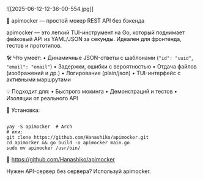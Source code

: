 
![[2025-06-12-12-36-00-554.jpg]]

📡 apimocker — простой мокер REST API без бэкенда

apimocker — это легкий TUI-инструмент на Go, который поднимает фейковый API из YAML/JSON за секунды. Идеален для фронтенда, тестов и прототипов.

🛠 Что умеет:
• Динамичные JSON-ответы с шаблонами (`"id": "uuid"`, `"email": "email"`)
• Задержки, ошибки с вероятностью
• Отдача файлов (изображений и др.)
• Логирование (plain/json)
• TUI-интерфейс с активными маршрутами

💡 Подходит для:
• Быстрого мокинга
• Демонстраций и тестов
• Изоляции от реального API

🚀 Установка:
```

yay -S apimocker  # Arch
# или:
git clone https://github.com/Hanashiko/apimocker.git
cd apimocker && go build -o apimocker main.go
sudo mv apimocker /usr/bin/
```
🔗 https://github.com/Hanashiko/apimocker

Нужен API-сервер без сервера? Используй apimocker.